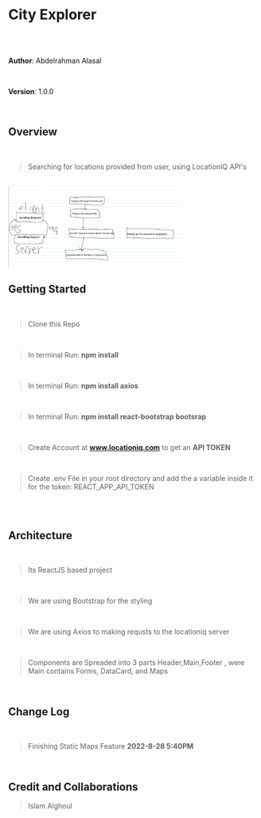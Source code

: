 # City Explorer

<br><br>

**Author**: Abdelrahman Alasal

<br>

**Version**: 1.0.0 

<br>

## Overview

<br>

> Searching for locations provided from user, using LocationIQ API's

<br>

<img src="./READIMG.png" width="350" title="hover text">

<br>

## Getting Started

<br>

> Clone this Repo

<br>

> In terminal Run: __npm install__

<br>

> In terminal Run: __npm install axios__

<br>

> In terminal Run: __npm install react-bootstrap bootsrap__

<br>

> Create Account at __www.locationiq.com__ to get an __API TOKEN__

<br>

> Create .env File in your root directory and add the a variable inside it for the token: REACT_APP_API_TOKEN 

<br>


<br>


## Architecture

<br>

> Its ReactJS based project 

<br>

> We are using Bootstrap for the styling

<br>

> We are using Axios to making requsts to the locationiq server 

<br>

> Components are Spreaded into 3 parts Header,Main,Footer , were Main contains Forms, DataCard, and Maps

<br>

## Change Log

<br>

> Finishing Static Maps Feature __2022-8-28 5:40PM__


<br>


## Credit and Collaborations

> Islam Alghoul 

